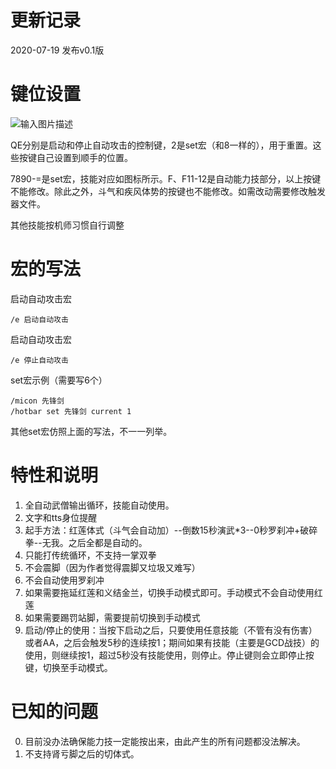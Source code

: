 # 更新记录
2020-07-19 
发布v0.1版
# 键位设置
![输入图片描述](https://uploader.shimo.im/f/DWofl5Sraj2zEQxk.png!thumbnail)

QE分别是启动和停止自动攻击的控制键，2是set宏（和8一样的），用于重置。这些按键自己设置到顺手的位置。

7890-=是set宏，技能对应如图标所示。F、F11-12是自动能力技部分，以上按键不能修改。除此之外，斗气和疾风体势的按键也不能修改。如需改动需要修改触发器文件。

其他技能按机师习惯自行调整

# 宏的写法
    
启动自动攻击宏

    /e 启动自动攻击

启动自动攻击宏

    /e 停止自动攻击


set宏示例（需要写6个）

    /micon 先锋剑
    /hotbar set 先锋剑 current 1

其他set宏仿照上面的写法，不一一列举。

# 特性和说明
    
1. 全自动武僧输出循环，技能自动使用。
2. 文字和tts身位提醒
3. 起手方法：红莲体式（斗气会自动加）--倒数15秒演武*3--0秒罗刹冲+破碎拳--无我。之后全都是自动的。
4. 只能打传统循环，不支持一掌双拳
5. 不会震脚（因为作者觉得震脚又垃圾又难写）
6. 不会自动使用罗刹冲
7. 如果需要拖延红莲和义结金兰，切换手动模式即可。手动模式不会自动使用红莲
8. 如果需要踢罚站脚，需要提前切换到手动模式
9. 启动/停止的使用：当按下启动之后，只要使用任意技能（不管有没有伤害）或者AA，之后会触发5秒的连续按1；期间如果有技能（主要是GCD战技）的使用，则继续按1，超过5秒没有技能使用，则停止。停止键则会立即停止按键，切换至手动模式。


# 已知的问题
0. 目前没办法确保能力技一定能按出来，由此产生的所有问题都没法解决。
1. 不支持肾亏脚之后的切体式。